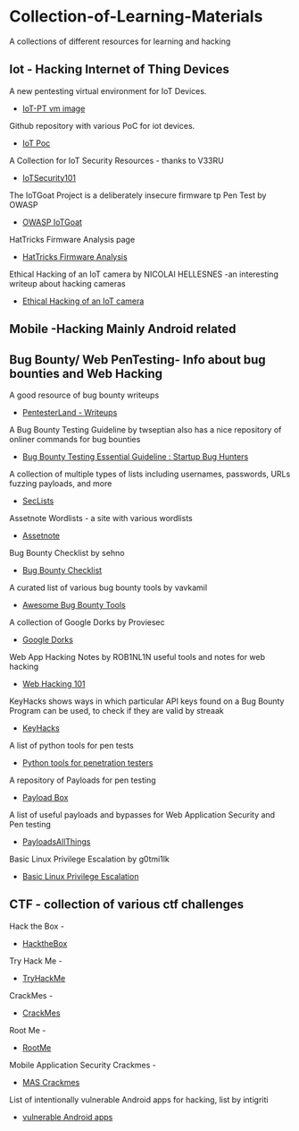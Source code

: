 # Collection-of-Learning-Materials
A collections of different resources for learning and hacking



## Iot - Hacking Internet of Thing Devices

A new pentesting virtual environment for IoT Devices.
* [IoT-PT vm image](https://github.com/IoT-PTv/IoT-PT)

Github repository with various PoC for iot devices.
* [IoT Poc](https://github.com/mcw0/PoC)

A Collection for IoT Security Resources - thanks to V33RU
* [IoTSecurity101](https://github.com/V33RU/IoTSecurity101)

The IoTGoat Project is a deliberately insecure firmware tp Pen Test by OWASP
* [OWASP IoTGoat](https://github.com/OWASP/IoTGoat)

HatTricks Firmware Analysis page 
* [HatTricks Firmware Analysis](https://book.hacktricks.xyz/hardware-physical-access/firmware-analysis#references)

Ethical Hacking of an IoT camera by NICOLAI HELLESNES -an interesting writeup about hacking cameras
* [Ethical Hacking of an IoT camera](https://kth.diva-portal.org/smash/get/diva2:1632105/FULLTEXT01.pdf)

## Mobile -Hacking Mainly Android related

## Bug Bounty/ Web PenTesting- Info about bug bounties and Web Hacking

A good resource of bug bounty writeups 
* [PentesterLand - Writeups](https://pentester.land/writeups/)

A Bug Bounty Testing Guideline by twseptian also has a nice repository of onliner commands for bug bounties
* [Bug Bounty Testing Essential Guideline : Startup Bug Hunters](https://github.com/twseptian/bug-bounty-testing-essential-guideline-startup-bug-hunters)

A collection of multiple types of lists including usernames, passwords, URLs fuzzing payloads, and more
* [SecLists](https://github.com/danielmiessler/SecLists)

Assetnote Wordlists - a site with various wordlists
* [Assetnote](https://wordlists.assetnote.io/)

Bug Bounty Checklist by sehno
* [Bug Bounty Checklist](https://github.com/sehno/Bug-bounty/blob/master/bugbounty_checklist.md)

A curated list of various bug bounty tools by vavkamil
* [Awesome Bug Bounty Tools](https://github.com/vavkamil/awesome-bugbounty-tools#awesome-bug-bounty-tools-)

A collection of Google Dorks by Proviesec
* [Google Dorks](https://github.com/Proviesec/google-dorks)

Web App Hacking Notes by ROB1NL1N useful tools and notes for web hacking 
* [Web Hacking 101](https://github.com/R0B1NL1N/WebHacking101)

KeyHacks shows ways in which particular API keys found on a Bug Bounty Program can be used, to check if they are valid by streaak
* [KeyHacks](https://github.com/streaak/keyhacks#table-of-contents)

A list of python tools for pen tests
* [Python tools for penetration testers](https://github.com/dloss/python-pentest-tools)

A repository of Payloads for pen testing
* [Payload Box](https://github.com/payloadbox)

A list of useful payloads and bypasses for Web Application Security and Pen testing
* [PayloadsAllThings](https://github.com/swisskyrepo/PayloadsAllTheThings)

Basic Linux Privilege Escalation by g0tmi1lk
* [Basic Linux Privilege Escalation](https://blog.g0tmi1k.com/2011/08/basic-linux-privilege-escalation/)


## CTF - collection of various ctf challenges

Hack the Box -
* [HacktheBox](https://app.hackthebox.com/)

Try Hack Me -
* [TryHackMe](https://tryhackme.com/)

CrackMes - 
* [CrackMes](https://crackmes.one/)

Root Me -
* [RootMe](https://www.root-me.org/?lang=en)

Mobile Application Security Crackmes - 
* [MAS Crackmes](https://mas.owasp.org/crackmes/)

List of intentionally vulnerable Android apps for hacking, list by intigriti
* [vulnerable Android apps](https://pentester.land/blog/list-of-intentionally-vulnerable-android-apps/)


